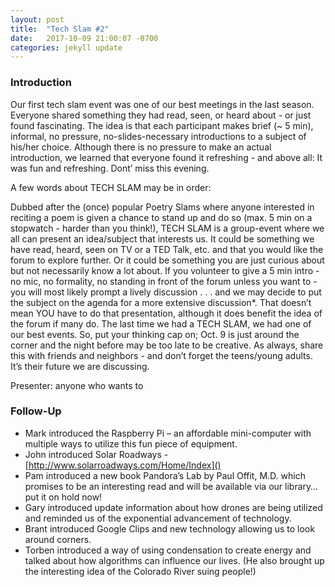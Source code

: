 ```yaml
---
layout: post
title:  "Tech Slam #2"
date:   2017-10-09 21:00:07 -0700
categories: jekyll update
---
```


### Introduction

Our first tech slam event was one of our best meetings in the last season. Everyone shared something they had read, seen, or heard about - or just found fascinating. The idea is that each participant makes brief (~ 5 min), informal, no pressure, no-slides-necessary introductions to a subject of his/her choice. Although there is no pressure to make an actual introduction, we learned that everyone found it refreshing - and above all: It was fun and refreshing. Dont’ miss this evening.

A few words about TECH SLAM may be in order:

Dubbed after the (once) popular Poetry Slams where anyone interested in reciting a poem is given a chance to stand up and do so (max. 5 min on a stopwatch - harder than you think!), TECH SLAM is a group-event where we all can present an idea/subject that interests us. It could be something we have read, heard, seen on TV or a TED Talk, etc. and that you would like the forum to explore further. Or it could be something you are just curious about but not necessarily know a lot about.
If you volunteer to give a 5 min intro - no mic, no formality, no standing in front of the forum unless you want to - you will most likely prompt a lively discussion . . . and we may decide to put the subject on the agenda for a more extensive discussion*. That doesn’t mean YOU have to do that presentation, although it does benefit the idea of the forum if many do.
The last time we had a TECH SLAM, we had one of our best events. So, put your thinking cap on; Oct. 9 is just around the corner and the night before may be too late to be creative.
As always, share this with friends and neighbors - and don’t forget the teens/young adults. It’s their future we are discussing.

Presenter: anyone who wants to

### Follow-Up

* Mark introduced the Raspberry Pi – an affordable mini-computer with multiple ways to utilize this fun piece of equipment.
* John introduced Solar Roadways - [http://www.solarroadways.com/Home/Index]()
* Pam introduced a new book Pandora’s Lab by Paul Offit, M.D. which promises to be an interesting read and will be available via our library…put it on hold now!
* Gary introduced update information about how drones are being utilized and reminded us of the exponential advancement of technology.
* Brant introduced Google Clips and new technology allowing us to look around corners.
* Torben introduced a way of using condensation to create energy and talked about how algorithms can influence our lives. (He also brought up the interesting idea of the Colorado River suing people!)